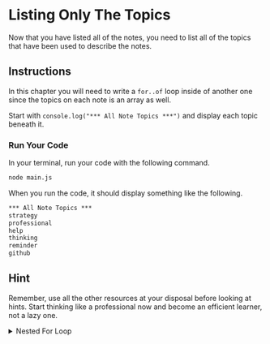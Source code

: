 # Listing Only The Topics

Now that you have listed all of the notes, you need to list all of the topics that have been used to describe the notes.

## Instructions

In this chapter you will need to write a `for..of` loop inside of another one since the topics on each note is an array as well.

Start with `console.log("*** All Note Topics ***")` and display each topic beneath it.


### Run Your Code

In your terminal, run your code with the following command.

```sh
node main.js
```

When you run the code, it should display something like the following.

```txt
*** All Note Topics ***
strategy
professional
help
thinking
reminder
github
```

## Hint

Remember, use all the other resources at your disposal before looking at hints. Start thinking like a professional now and become an efficient learner, not a lazy one.

<details>
    <summary>Nested For Loop</summary>

```js
for (const note of notes) {
    for (const topic of note.topics) {
        console.log()  // What is the data type of the `topic` variable?
    }
}
```
</details>
